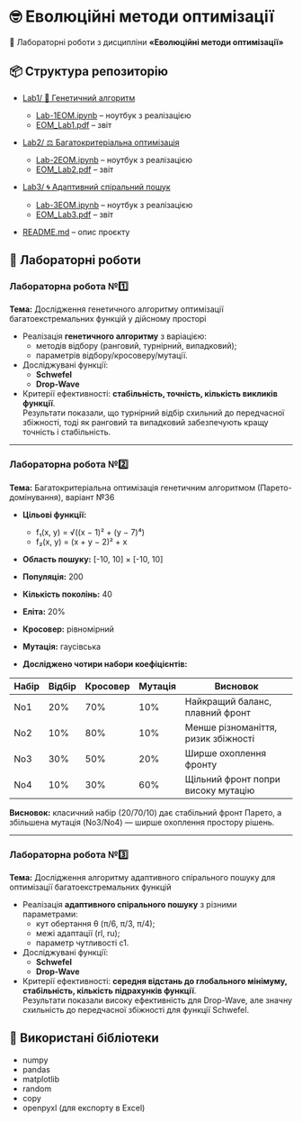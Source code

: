 # 🤓 Еволюційні методи оптимізації  

🧪 Лабораторні роботи з дисципліни **«Еволюційні методи оптимізації»**  

## 📦 Структура репозиторію
- [Lab1/ 🧬 Генетичний алгоритм](./Lab1)  
  - [Lab-1EOM.ipynb](./Lab1/Lab-1EOM.ipynb) – ноутбук з реалізацією  
  - [EOM_Lab1.pdf](./Lab1/EOM_Lab1.pdf) – звіт  

- [Lab2/ ⚖️ Багатокритеріальна оптимізація](./Lab2)  
  - [Lab-2EOM.ipynb](./Lab2/Lab-2EOM.ipynb) – ноутбук з реалізацією  
  - [EOM_Lab2.pdf](./Lab2/EOM_Lab2.pdf) – звіт  

- [Lab3/ 🌀 Адаптивний спіральний пошук](./Lab3)  
  - [Lab-3EOM.ipynb](./Lab3/Lab-3EOM.ipynb) – ноутбук з реалізацією  
  - [EOM_Lab3.pdf](./Lab3/EOM_Lab3.pdf) – звіт  

- [README.md](./README.md) – опис проєкту

## 📌 Лабораторні роботи

### Лабораторна робота №1️⃣
**Тема:** Дослідження генетичного алгоритму оптимізації багатоекстремальних функцій у дійсному просторі  

- Реалізація **генетичного алгоритму** з варіацією:
  - методів відбору (ранговий, турнірний, випадковий);
  - параметрів відбору/кросоверу/мутації.
- Досліджувані функції:
  - **Schwefel**
  - **Drop-Wave**
- Критерії ефективності: **стабільність, точність, кількість викликів функції**.   
Результати показали, що турнірний відбір схильний до передчасної збіжності, тоді як ранговий та випадковий забезпечують кращу точність і стабільність.  

---
### Лабораторна робота №2️⃣  
**Тема:** Багатокритеріальна оптимізація генетичним алгоритмом (Парето-домінування), варіант №36  

- **Цільові функції:**
  - f₁(x, y) = √((x − 1)² + (y − 7)⁴)  
  - f₂(x, y) = (x + y − 2)² + x  

- **Область пошуку:** [-10, 10] × [-10, 10]  
- **Популяція:** 200  
- **Кількість поколінь:** 40  
- **Еліта:** 20%  
- **Кросовер:** рівномірний  
- **Мутація:** гаусівська  

- **Досліджено чотири набори коефіцієнтів:**

| Набір | Відбір | Кросовер | Мутація | Висновок |
|-------|--------|----------|---------|----------|
| No1   | 20%    | 70%      | 10%     | Найкращий баланс, плавний фронт |
| No2   | 10%    | 80%      | 10%     | Менше різноманіття, ризик збіжності |
| No3   | 30%    | 50%      | 20%     | Ширше охоплення фронту |
| No4   | 10%    | 30%      | 60%     | Щільний фронт попри високу мутацію |

**Висновок:** класичний набір (20/70/10) дає стабільний фронт Парето, а збільшена мутація (No3/No4) — ширше охоплення простору рішень.  

---
### Лабораторна робота №3️⃣ 
**Тема:** Дослідження алгоритму адаптивного спірального пошуку для оптимізації багатоекстремальних функцій  

- Реалізація **адаптивного спірального пошуку** з різними параметрами:
  - кут обертання θ (π/6, π/3, π/4);
  - межі адаптації (rl, ru);
  - параметр чутливості c1.
- Досліджувані функції:
  - **Schwefel**
  - **Drop-Wave**
- Критерії ефективності: **середня відстань до глобального мінімуму, стабільність, кількість підрахунків функції**.  
Результати показали високу ефективність для Drop-Wave, але значну схильність до передчасної збіжності для функції Schwefel.

## 📖 Використані бібліотеки
- numpy
- pandas
- matplotlib
- random
- copy
- openpyxl (для експорту в Excel)

